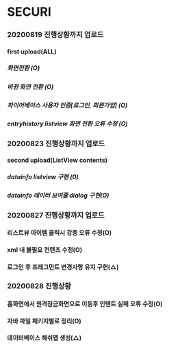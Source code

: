 # SECURI
### 20200819 진행상황까지 업로드
#### first upload(ALL)
##### 화면전환 (O)
##### 바뀐 화면 전환 (O)
##### 파이어베이스 사용자 인증[로그인, 회원가입] (O)
##### entryhistory listview 화면 전환 오류 수정 (O)


### 20200823 진행상황까지 업로드
#### second upload(ListView contents)
##### datainfo listview 구현 (0)
##### datainfo 데이터 보여줄 dialog 구현(O)


### 20200827 진행상황까지 업로드
#### 리스트뷰 아이템 클릭시 강종 오류 수정(O)
#### xml 내 불필요 컨텐츠 수정(O)
#### 로그인 후 프레그먼트 변경사항 유지 구현(△)

### 20200828 진행상황
#### 홈화면에서 원격잠금화면으로 이동후 인텐트 실패 오류 수정(O)
#### 자바 파일 패키지별로 정리(O) 
#### 데이터베이스 해쉬맵 생성(△)
